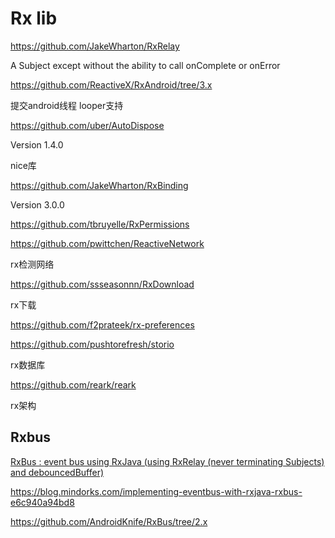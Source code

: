 # Rx lib

https://github.com/JakeWharton/RxRelay

A Subject except without the ability to call onComplete or onError

https://github.com/ReactiveX/RxAndroid/tree/3.x

提交android线程 looper支持

https://github.com/uber/AutoDispose

Version 1.4.0

nice库





https://github.com/JakeWharton/RxBinding

Version 3.0.0

https://github.com/tbruyelle/RxPermissions

https://github.com/pwittchen/ReactiveNetwork

rx检测网络

https://github.com/ssseasonnn/RxDownload

rx下载

https://github.com/f2prateek/rx-preferences

https://github.com/pushtorefresh/storio

rx数据库



https://github.com/reark/reark

rx架构

## Rxbus

[RxBus : event bus using RxJava (using RxRelay (never terminating Subjects) and debouncedBuffer)](https://github.com/kaushikgopal/RxJava-Android-Samples)

https://blog.mindorks.com/implementing-eventbus-with-rxjava-rxbus-e6c940a94bd8

https://github.com/AndroidKnife/RxBus/tree/2.x
